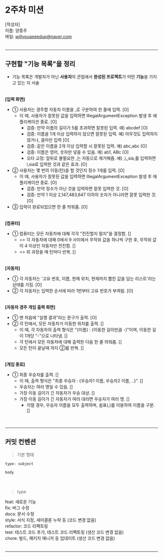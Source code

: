 # 2주차 미션

[작성자]　   
이름: 양홍주   
메일: willyouspeedup@naver.com　   
　   
***

## 구현할 "기능 목록"을 정리
- 기능 목록은 개발자가 아닌 **사용자**의 관점에서 **완성된 프로젝트**가 어떤 **기능**을 가지고 있는 지 서술

　    
**[입력 화면]**　   
- ① 사용자는 경주할 자동차 이름을 ,로 구분하여 한 줄에 입력. [O]　   
  - 이 때, 사용자가 잘못된 값을 입력하면 IllegalArgumentException 발생 후 애플리케이션 종료. [O]　    　    
    - 검증: 만약 이름의 길이가 5를 초과하면 잘못된 입력. 예) abcdef [O] 　   
    - 검증: 이름을 1개 이상 입력하지 않으면 잘못된 입력. 예) 아무것도 입력하지 않거나, 콤마만 입력 [O] 　   
    - 검증: 같은 이름을 2개 이상 입력할 시 잘못된 입력. 예) abc,abc [O] 　   
    - 검증: 이름은 영어, 숫자만 넣을 수 있음. 예) ab1, ABc [O] 　   
    - 오타 교정: 앞뒤로 불필요한 ,는 자동으로 제거해줌. 예) ,i,,sia,를 입력하면 i,sia로 입력한 것과 같은 효과. [O] 　
- ② 사용자는 몇 번의 이동(턴)을 할 것인지 정수 1개를 입력. [O] 　    
  - 이 때, 사용자가 잘못된 값을 입력하면 IllegalArgumentException 발생 후 애플리케이션 종료. [O] 　   
    - 검증: 만약 정수가 아닌 것을 입력하면 잘못 입력한 것. [O]　    
    - 검증: 만약 1 이상 2,147,483,647 이하의 숫자가 아니라면 잘못 입력한 것. [O]　
- ③ 입력이 완료되었으면 한 줄 띄워줌. [O]

　　   
**[컴퓨터]**　   
- ① 컴퓨터는 모든 자동차에 대해 각각 "전진할지 말지"을 결정함. []
  - => 각 자동차에 대해 0에서 9 사이에서 무작위 값을 하나씩 구한 후, 무작위 값이 4 이상인 자동차만 전진함. []
  - => 위 과정을 매 턴마다 반복. []

　   
**[자동차]**
- ① 각 자동차는 '고유 번호, 이름, 현재 위치, 현재까지 뽑힌 값을 담는 리스트'라는 상태를 가짐. [O]
- ② 각 자동차는 입력한 순서에 따라 1번부터 고유 번호가 부여됨. [O]

　   
**[자동차 경주 게임 출력 화면]**　   
- ① 맨 처음에 "실행 결과"라는 문구가 출력. [O]
- ② 각 턴에서, 모든 자동차가 이동한 위치를 출력. []
  - 이 때, 각 자동차의 출력 형식은 "{이름} : {이동한 길이만큼 -}"이며, 이동한 길이 1개당 "-"으로 나타냄. []
  - 각 턴에서 모든 자동차에 대해 출력한 다음 한 줄 띄워줌. []
  - 모든 턴이 끝날때 까지 ②를 반복. []

　   
**[게임 종료]**　   
- ① 최종 우승자를 출력.  []
  - 이 때, 출력 형식은 "최종 우승자 : {우승자1 이름, 우승자2 이름, ..}". []
  - 우승자는 여러 명일 수 있음. []
  - 가장 이동 길이가 긴 자동차가 우승 대상. []
  - 가장 이동 길이가 긴 자동차가 여러 대라면 우승자가 여러 명. []
    - 이럴 경우, 우승자 이름을 모두 출력하며, 쉼표(,)를 이용하여 이름을 구분. []

　   
***
## 커밋 컨벤션

> 기본 형태
~~~
type: subject

body
~~~
　   
> type

feat: 새로운 기능　   
fix: 버그 수정　   
docs: 문서 수정　   
style: 서식 지정, 세미콜론 누락 등 (코드 변경 없음)　   
refactor: 코드 리팩토링　   
test: 테스트 코드 추가, 테스트 코드 리팩토링 (생산 코드 변경 없음)　   
chore: 빌드, 패키지 매니저 등 업데이트  (생산 코드 변경 없음)　   
　   
***